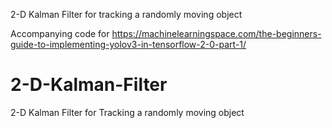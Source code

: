 2-D Kalman Filter for tracking a randomly moving object 

Accompanying code for 
https://machinelearningspace.com/the-beginners-guide-to-implementing-yolov3-in-tensorflow-2-0-part-1/
# 2-D-Kalman-Filter
2-D Kalman Filter for Tracking a randomly moving object 
